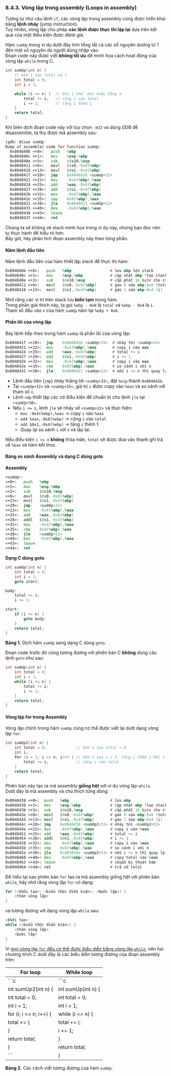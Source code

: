 ### 8.4.3. Vòng lặp trong assembly (Loops in assembly)

Tương tự như câu lệnh `if`, các vòng lặp trong assembly cũng được triển khai bằng **lệnh nhảy** (jump instruction).  
Tuy nhiên, vòng lặp cho phép **các lệnh được thực thi lặp lại** dựa trên kết quả của một điều kiện được đánh giá.

Hàm `sumUp` trong ví dụ dưới đây tính tổng tất cả các số nguyên dương từ 1 đến một số nguyên do người dùng nhập vào.  
Đoạn code này được viết **không tối ưu** để minh họa cách hoạt động của vòng lặp `while` trong C.

```c
int sumUp(int n) {
    // khởi tạo total và i
    int total = 0;
    int i = 1;

    while (i <= n) {  // khi i nhỏ hơn hoặc bằng n
        total += i;   // cộng i vào total
        i += 1;       // tăng i thêm 1
    }
    return total;
}
```

Khi biên dịch đoạn code này với tùy chọn `-m32` và dùng GDB để disassemble, ta thu được mã assembly sau:

```asm
(gdb) disas sumUp
Dump of assembler code for function sumUp:
  0x804840b <+0>:   push   %ebp
  0x804840c <+1>:   mov    %esp,%ebp
  0x804840e <+3>:   sub    $0x10,%esp
  0x8048411 <+6>:   movl   $0x0,-0x8(%ebp)
  0x8048418 <+13>:  movl   $0x1,-0x4(%ebp)
  0x804841f <+20>:  jmp    0x804842b <sumUp+32>
  0x8048421 <+22>:  mov    -0x4(%ebp),%eax
  0x8048424 <+25>:  add    %eax,-0x8(%ebp)
  0x8048427 <+28>:  add    $0x1,-0x4(%ebp)
  0x804842b <+32>:  mov    -0x4(%ebp),%eax
  0x804842e <+35>:  cmp    0x8(%ebp),%eax
  0x8048431 <+38>:  jle    0x8048421 <sumUp+22>
  0x8048433 <+40>:  mov    -0x8(%ebp),%eax
  0x8048436 <+43>:  leave
  0x8048437 <+44>:  ret
```

Chúng ta sẽ không vẽ stack minh họa trong ví dụ này, nhưng bạn đọc nên tự thực hành để hiểu rõ hơn.  
Bây giờ, hãy phân tích đoạn assembly này theo từng phần.

#### **Năm lệnh đầu tiên**

Năm lệnh đầu tiên của hàm thiết lập stack để thực thi hàm:

```asm
0x804840b <+0>:   push   %ebp                 # lưu ebp lên stack
0x804840c <+1>:   mov    %esp,%ebp            # cập nhật ebp (tạo stack frame mới)
0x804840e <+3>:   sub    $0x10,%esp           # cấp phát 16 byte cho stack frame
0x8048411 <+6>:   movl   $0x0,-0x8(%ebp)      # gán 0 vào ebp-0x8 (total)
0x8048418 <+13>:  movl   $0x1,-0x4(%ebp)      # gán 1 vào ebp-0x4 (i)
```

Nhớ rằng các vị trí trên stack lưu **biến tạm** trong hàm.  
Trong phần giải thích này, ta gọi `%ebp - 0x8` là `total` và `%ebp - 0x4` là `i`.  
Tham số đầu vào `n` của hàm `sumUp` nằm tại `%ebp + 0x8`.

#### **Phần lõi của vòng lặp**

Bảy lệnh tiếp theo trong hàm `sumUp` là phần lõi của vòng lặp:

```asm
0x804841f <+20>:  jmp    0x804842b <sumUp+32>  # nhảy tới <sumUp+32>
0x8048421 <+22>:  mov    -0x4(%ebp),%eax       # copy i vào eax
0x8048424 <+25>:  add    %eax,-0x8(%ebp)       # total += i
0x8048427 <+28>:  add    $0x1,-0x4(%ebp)       # i += 1
0x804842b <+32>:  mov    -0x4(%ebp),%eax       # copy i vào eax
0x804842e <+35>:  cmp    0x8(%ebp),%eax        # so sánh i với n
0x8048431 <+38>:  jle    0x8048421 <sumUp+22>  # nếu i <= n thì quay lại <sumUp+22>
```

- Lệnh đầu tiên (`jmp`) nhảy thẳng tới `<sumUp+32>`, đặt `%eip` thành `0x804842b`.
- Tại `<sumUp+32>` và `<sumUp+35>`, giá trị `i` được copy vào `%eax` và so sánh với tham số `n`.
- Lệnh `cmp` thiết lập các cờ điều kiện để chuẩn bị cho lệnh `jle` tại `<sumUp+38>`.
- Nếu `i <= n`, lệnh `jle` sẽ nhảy về `<sumUp+22>` và thực hiện:
  - `mov -0x4(%ebp),%eax` → copy `i` vào `%eax`
  - `add %eax,-0x8(%ebp)` → cộng `i` vào `total`
  - `add $0x1,-0x4(%ebp)` → tăng `i` thêm 1
  - Quay lại so sánh `i` với `n` và lặp lại.

Nếu điều kiện `i <= n` **không** thỏa mãn, `total` sẽ được đưa vào thanh ghi trả về `%eax` và hàm kết thúc.

#### **Bảng so sánh Assembly và dạng C dùng goto**

**Assembly**

```asm
<sumUp>:
<+0>:   push   %ebp
<+1>:   mov    %esp,%ebp
<+3>:   sub    $0x10,%esp
<+6>:   movl   $0x0,-0x8(%ebp)
<+13>:  movl   $0x1,-0x4(%ebp)
<+20>:  jmp    <sumUp+32>
<+22>:  mov    -0x4(%ebp),%eax
<+25>:  add    %eax,-0x8(%ebp)
<+28>:  addl   $0x1,-0x4(%ebp)
<+32>:  mov    -0x4(%ebp),%eax
<+35>:  cmp    0x8(%ebp),%eax
<+38>:  jle    <sumUp+22>
<+40>:  mov    -0x8(%ebp),%eax
<+43>:  leave
<+44>:  ret
```

**Dạng C dùng goto**

```c
int sumUp(int n) {
    int total = 0;
    int i = 1;
    goto start;

body:
    total += i;
    i += 1;

start:
    if (i <= n) {
        goto body;
    }
    return total;
}
```


**Bảng 1.** Dịch hàm `sumUp` sang dạng C dùng `goto`.

Đoạn code trước đó cũng tương đương với phiên bản C **không** dùng câu lệnh `goto` như sau:

```c
int sumUp(int n) {
    int total = 0;
    int i = 1;
    while (i <= n) {
        total += i;
        i += 1;
    }
    return total;
}
```

#### Vòng lặp for trong Assembly

Vòng lặp chính trong hàm `sumUp` cũng có thể được viết lại dưới dạng vòng lặp `for`:

```c
int sumUp2(int n) {
    int total = 0;             // khởi tạo total = 0
    int i;
    for (i = 1; i <= n; i++) { // khởi tạo i = 1, tăng i thêm 1 khi i <= n
        total += i;            // cộng i vào total
    }
    return total;
}
```

Phiên bản này tạo ra mã assembly **giống hệt** với ví dụ vòng lặp `while`.  
Dưới đây là mã assembly và chú thích từng dòng:

```asm
0x8048438 <+0>:  push   %ebp                  # lưu ebp
0x8048439 <+1>:  mov    %esp,%ebp             # cập nhật ebp (tạo stack frame mới)
0x804843b <+3>:  sub    $0x10,%esp            # cấp phát 16 byte cho stack frame
0x804843e <+6>:  movl   $0x0,-0x8(%ebp)       # gán 0 vào ebp-0x8 (total)
0x8048445 <+13>: movl   $0x1,-0x4(%ebp)       # gán 1 vào ebp-0x4 (i)
0x804844c <+20>: jmp    0x8048458 <sumUp2+32> # nhảy tới <sumUp2+32>
0x804844e <+22>: mov    -0x4(%ebp),%eax       # copy i vào %eax
0x8048451 <+25>: add    %eax,-0x8(%ebp)       # total += i
0x8048454 <+28>: addl   $0x1,-0x4(%ebp)       # i += 1
0x8048458 <+32>: mov    -0x4(%ebp),%eax       # copy i vào %eax
0x804845b <+35>: cmp    0x8(%ebp),%eax        # so sánh i với n
0x804845e <+38>: jle    0x804844e <sumUp2+22> # nếu i <= n thì quay lại <sumUp2+22>
0x8048460 <+40>: mov    -0x8(%ebp),%eax       # copy total vào %eax
0x8048463 <+43>: leave                        # chuẩn bị thoát hàm
0x8048464 <+44>: ret                          # trả về total
```

Để hiểu tại sao phiên bản `for` tạo ra mã assembly giống hệt với phiên bản `while`, hãy nhớ rằng vòng lặp `for` có dạng:

```c
for (<khởi tạo>; <biểu thức điều kiện>; <bước lặp>) {
    <thân vòng lặp>
}
```

và tương đương với dạng vòng lặp `while` sau:

```c
<khởi tạo>
while (<biểu thức điều kiện>) {
    <thân vòng lặp>
    <bước lặp>
}
```

Vì [mọi vòng lặp `for` đều có thể được biểu diễn bằng vòng lặp `while`](../C1-C_intro/conditionals.html#_for_loops), nên hai chương trình C dưới đây là các biểu diễn tương đương của đoạn assembly trên:

| **For loop** | **While loop** |
|--------------|----------------|
| ```c         | ```c           |
| int sumUp2(int n) {               | int sumUp(int n) {                 |
|     int total = 0;                |     int total = 0;                  |
|     int i = 1;                    |     int i = 1;                      |
|     for (i; i <= n; i++) {        |     while (i <= n) {                |
|         total += i;               |         total += i;                 |
|     }                             |         i += 1;                     |
|     return total;                 |     }                               |
| }                                 |     return total;                   |
| ```                               | }                                   |

**Bảng 2.** Các cách viết tương đương của hàm `sumUp`.

